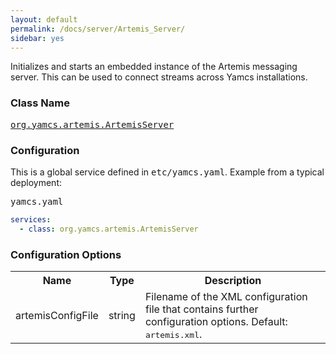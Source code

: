 ```yaml
---
layout: default
permalink: /docs/server/Artemis_Server/
sidebar: yes
---
```


Initializes and starts an embedded instance of the Artemis messaging server. This can be used to connect streams across Yamcs installations.

### Class Name
[<tt>org.yamcs.artemis.ArtemisServer</tt>](https://javadoc.io/page/org.yamcs/yamcs-artemis/latest/org/yamcs/artemis/ArtemisServer.html)

### Configuration

This is a global service defined in <tt>etc/yamcs.yaml</tt>. Example from a typical deployment:

<pre class="r header">yamcs.yaml</pre>
```yaml
services:
  - class: org.yamcs.artemis.ArtemisServer
```

### Configuration Options

<table class="inline">
  <tr>
    <th>Name</th>
    <th>Type</th>
    <th>Description</th>
  </tr>
  <tr>
    <td class="code">artemisConfigFile</td>
    <td class="code">string</td>
    <td>
      Filename of the XML configuration file that contains further configuration options. Default: <tt>artemis.xml</tt>.
    </td>
  </tr>
</table>

